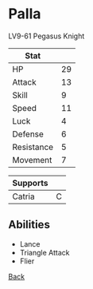 # Palla

LV9-61 Pegasus Knight

| Stat       | <!-- --> |
| ---------- | -------- |
| HP         | 29       |
| Attack     | 13       |
| Skill      | 9        |
| Speed      | 11       |
| Luck       | 4        |
| Defense    | 6        |
| Resistance | 5        |
| Movement   | 7        |

| Supports | <!-- --> |
| -------- | -------- |
| Catria   | C        |

## Abilities

- Lance
- Triangle Attack
- Flier

[Back](../README.md)
